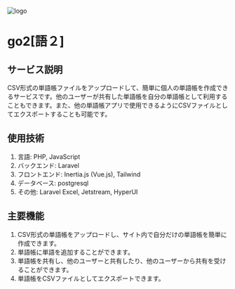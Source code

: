 ![logo](https://go2logo.s3.ap-northeast-2.amazonaws.com/go2-logo-big.png)

# go2[語２]

## サービス説明
CSV形式の単語帳ファイルをアップロードして、簡単に個人の単語帳を作成できるサービスです。他のユーザーが共有した単語帳を自分の単語帳として利用することもできます。また、他の単語帳アプリで使用できるようにCSVファイルとしてエクスポートすることも可能です。

## 使用技術
1. 言語: PHP, JavaScript
2. バックエンド: Laravel
3. フロントエンド: Inertia.js (Vue.js), Tailwind
4. データベース: postgresql
5. その他: Laravel Excel, Jetstream, HyperUI

## 主要機能
1. CSV形式の単語帳をアップロードし、サイト内で自分だけの単語帳を簡単に作成できます。
2. 単語帳に単語を追加することができます。
3. 単語帳を共有し、他のユーザーと共有したり、他のユーザーから共有を受けることができます。
4. 単語帳をCSVファイルとしてエクスポートできます。

